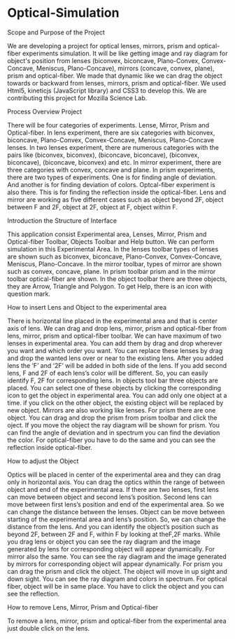 # Optical-Simulation
Scope and Purpose of the Project

We are developing a project for optical lenses, mirrors, prism and optical-fiber experiments simulation. It will be like getting image and ray diagram for object's position from lenses (biconvex, biconcave, Plano-Convex, Convex-Concave, Meniscus, Plano-Concave), mirrors (concave, convex, plane), prism and optical-fiber. We made that dynamic like we can drag the object towards or backward from lenses, mirrors, prism and optical-fiber. We used Html5, kineticjs (JavaScript library) and CSS3 to develop this. We are contributing this project for Mozilla Science Lab.

Process Overview Project

There will be four categories of experiments. Lense, Mirror, Prism and Optical-fiber. In lens experiment, there are six categories with biconvex, biconcave, Plano-Convex, Convex-Concave, Meniscus, Plano-Concave lenses. In two lenses experiment, there are numerous categories with the pairs like (biconvex, biconvex), (biconcave, biconcave), (biconvex, biconcave), (biconcave, biconvex) and etc. In mirror experiment, there are three categories with convex, concave and plane. In prism experiments, there are two types of experiments. One is for finding angle of deviation. And another is for finding deviation of colors. Optcal-fiber experiment is also there. This is for finding the reflection inside the optical-fiber. Lens and mirror are working as five different cases such as object beyond 2F, object between F and 2F, object at 2F, object at F, object within F.

Introduction the Structure of Interface

This application consist Experimental area, Lenses, Mirror, Prism and Optical-fiber Toolbar, Objects Toolbar and Help button. We can perform simulation in this Experimental Area. In the lenses toolbar types of lenses are shown such as biconvex, biconcave, Plano-Convex, Convex-Concave, Meniscus, Plano-Concave. In the mirror toolbar, types of mirror are shown such as convex, concave, plane. In prism toolbar prism and in the mirror toolbar optical-fiber are shown. In the object toolbar there are three objects, they are Arrow, Triangle and Polygon. To get Help, there is an icon with question mark.

How to insert Lens and Object to the experimental	area

There is horizontal line placed in the experimental area and that is center axis of lens. We can drag and drop lens, mirror, prism and optical-fiber from lens, mirror, prism and optical-fiber toolbar. We can have maximum of two lenses in experimental area. You can add them by drag and drop wherever you want and which order you want. You can replace these lenses by drag and drop the wanted lens over or near to the existing lens. After you added lens the ‘F’ and ‘2F’ will be added in both side of the lens. If you add second lens, F and 2F of each lens’s color will be different. So, you can easily identify F, 2F for corresponding lens. In objects tool bar three objects are placed. You can select one of these objects by clicking the corresponding icon to get the object in experimental area. You can add only one object at a time. if you click on the other object, the existing object will be replaced by new object. Mirrors are also working like lenses. For prism there are one object. You can drag and drop the prism from prism toolbar and click the oject. If you move the object the ray diagram will be shown for prism. You can find the angle of deviation and in spectrum you can find the deviation the color. For optical-fiber you have to do the same and you can see the reflection inside optical-fiber.

How to adjust the Object

Optics will be placed in center of the experimental area and they can drag only in horizontal axis. You can drag the optics within the range of between object and end of the experimental area. If there are two lenses, first lens can move between object and second lens’s position. Second lens can move between first lens’s position and end of the experimental area. So we can change the distance between the lenses. Object can be move between starting of the experimental area and lens’s position. So, we can change the distance from the lens. And you can identify the object’s position such as beyond 2F, between 2F and F, within F by looking at theF,2F marks. While you drag lens or object you can see the ray diagram and the image generated by lens for corresponding object will appear dynamically. For mirror also the same. You can see the ray diagram and the image generated by mirrors for corresponding object will appear dynamically. For prism you can drag the prism and click the object. The object will move in up sight and down sight. You can see the ray diagram and colors in spectrum. For optical fiber, object will be in same place. You have to click the object and you can see the reflection.

How to remove Lens, Mirror, Prism and Optical-fiber

To remove a lens, mirror, prism and optical-fiber from the experimental area just double click on the lens. 

